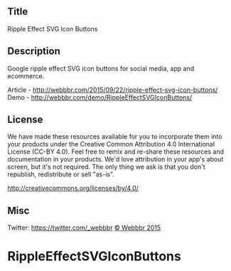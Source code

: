 ## Title
Ripple Effect SVG Icon Buttons

## Description 
Google ripple effect SVG icon buttons for social media, app and ecommerce.

Article - http://webbbr.com/2015/09/22/ripple-effect-svg-icon-buttons/
Demo - http://webbbr.com/demo/RippleEffectSVGIconButtons/

## License

We have made these resources available for you to incorporate them into your products under the Creative Common Attribution 4.0 International License (CC-BY 4.0). 
Feel free to remix and re-share these resources and documentation in your products.
We'd love attribution in your app's about screen, but it's not required. 
The only thing we ask is that you don't republish, redistribute or sell "as-is".

http://creativecommons.org/licenses/by/4.0/


## Misc 
Twitter: https://twitter.com/_webbbr
[© Webbbr 2015](http://www.webbbr.com)





# RippleEffectSVGIconButtons
